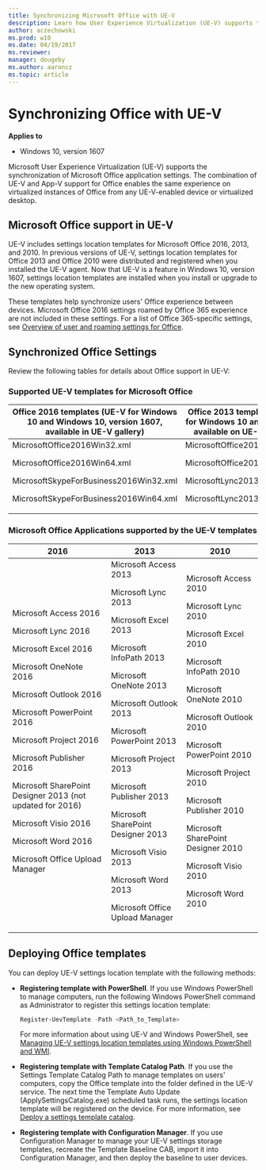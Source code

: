 ```yaml
---
title: Synchronizing Microsoft Office with UE-V
description: Learn how User Experience Virtualization (UE-V) supports the synchronization of Microsoft Office application settings.
author: aczechowski
ms.prod: w10
ms.date: 04/19/2017
ms.reviewer: 
manager: dougeby
ms.author: aaroncz
ms.topic: article
---
```


# Synchronizing Office with UE-V

**Applies to**
-   Windows 10, version 1607

Microsoft User Experience Virtualization (UE-V) supports the synchronization of Microsoft Office application settings. The combination of UE-V and App-V  support for Office enables the same experience on virtualized instances of Office from any UE-V-enabled device or virtualized desktop.

## Microsoft Office support in UE-V

UE-V includes settings location templates for Microsoft Office 2016, 2013, and 2010. In previous versions of UE-V, settings location templates for Office 2013 and Office 2010 were distributed and registered when you installed the UE-V agent. Now that UE-V is a feature in Windows 10, version 1607, settings location templates are installed when you install or upgrade to the new operating system.  

These templates help synchronize users' Office experience between devices. Microsoft Office 2016 settings roamed by Office 365 experience are not included in these settings. For a list of Office 365-specific settings, see [Overview of user and roaming settings for Office](/previous-versions/office/office-2013-resource-kit/jj733593(v=office.15)).

## Synchronized Office Settings


Review the following tables for details about Office support in UE-V:

### Supported UE-V templates for Microsoft Office

|Office 2016 templates (UE-V for Windows 10 and Windows 10, version 1607, available in UE-V gallery)|Office 2013 templates (UE-V for Windows 10 and UE-V 2.x, available on UE-V gallery)|Office 2010 templates (UE-V 1.0 and 1.0 SP1)|
|--- |--- |--- |
|MicrosoftOffice2016Win32.xml<p>MicrosoftOffice2016Win64.xml<p>MicrosoftSkypeForBusiness2016Win32.xml<p>MicrosoftSkypeForBusiness2016Win64.xml|MicrosoftOffice2013Win32.xml<p>MicrosoftOffice2013Win64.xml<p>MicrosoftLync2013Win32.xml<p>MicrosoftLync2013Win64.xml|MicrosoftOffice2010Win32.xml<p>MicrosoftOffice2010Win64.xml<p>MicrosoftLync2010.xml|

### Microsoft Office Applications supported by the UE-V templates

|2016|2013|2010|
|--- |--- |--- |
|Microsoft Access 2016<p>Microsoft Lync 2016<p>Microsoft Excel 2016<p>Microsoft OneNote 2016<p>Microsoft Outlook 2016<p>Microsoft PowerPoint 2016<p>Microsoft Project 2016<p>Microsoft Publisher 2016<p>Microsoft SharePoint Designer 2013 (not updated for 2016)<p>Microsoft Visio 2016<p>Microsoft Word 2016<p>Microsoft Office Upload Manager|Microsoft Access 2013<p>Microsoft Lync 2013<p>Microsoft Excel 2013<p>Microsoft InfoPath 2013<p>Microsoft OneNote 2013<p>Microsoft Outlook 2013<p>Microsoft PowerPoint 2013<p>Microsoft Project 2013<p>Microsoft Publisher 2013<p>Microsoft SharePoint Designer 2013<p>Microsoft Visio 2013<p>Microsoft Word 2013<p>Microsoft Office Upload Manager|Microsoft Access 2010<p>Microsoft Lync 2010<p>Microsoft Excel 2010<p>Microsoft InfoPath 2010<p>Microsoft OneNote 2010<p>Microsoft Outlook 2010<p>Microsoft PowerPoint 2010<p>Microsoft Project 2010<p>Microsoft Publisher 2010<p>Microsoft SharePoint Designer 2010<p>Microsoft Visio 2010<p>Microsoft Word 2010|

## Deploying Office templates


You can deploy UE-V settings location template with the following methods:

-   **Registering template with PowerShell**. If you use Windows PowerShell to manage computers, run the following Windows PowerShell command as Administrator to register this settings location template:

    ```powershell
    Register-UevTemplate -Path <Path_to_Template>
    ```

    For more information about using UE-V and Windows PowerShell, see [Managing UE-V settings location templates using Windows PowerShell and WMI](uev-managing-settings-location-templates-using-windows-powershell-and-wmi.md).

-   **Registering template with Template Catalog Path**. If you use the Settings Template Catalog Path to manage templates on users' computers, copy the Office template into the folder defined in the UE-V service. The next time the Template Auto Update (ApplySettingsCatalog.exe) scheduled task runs, the settings location template will be registered on the device. For more information, see [Deploy a settings template catalog](uev-deploy-uev-for-custom-applications.md).

-   **Registering template with Configuration Manager**. If you use Configuration Manager to manage your UE-V settings storage templates, recreate the Template Baseline CAB, import it into Configuration Manager, and then deploy the baseline to user devices.
